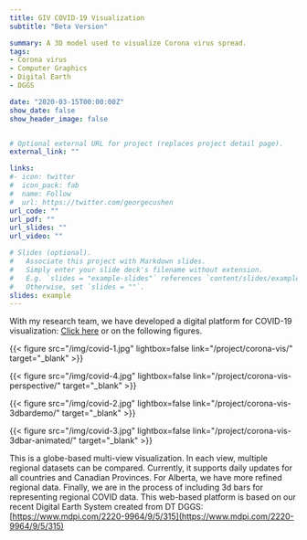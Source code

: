 ```yaml
---
title: GIV COVID-19 Visualization
subtitle: "Beta Version"

summary: A 3D model used to visualize Corona virus spread.
tags:
- Corona virus
- Computer Graphics
- Digital Earth
- DGGS

date: "2020-03-15T00:00:00Z"
show_date: false
show_header_image: false


# Optional external URL for project (replaces project detail page).
external_link: ""

links:
#- icon: twitter
#  icon_pack: fab
#  name: Follow
#  url: https://twitter.com/georgecushen
url_code: ""
url_pdf: ""
url_slides: ""
url_video: ""

# Slides (optional).
#   Associate this project with Markdown slides.
#   Simply enter your slide deck's filename without extension.
#   E.g. `slides = "example-slides"` references `content/slides/example-slides.md`.
#   Otherwise, set `slides = ""`.
slides: example
---
```


With my research team, we have developed a digital platform for COVID-19 visualization: [Click here](/project/corona-vis/) or on the following figures.

{{< figure src="/img/covid-1.jpg" lightbox=false link="/project/corona-vis/" target="_blank" >}}

{{< figure src="/img/covid-4.jpg" lightbox=false link="/project/corona-vis-perspective/" target="_blank" >}}

{{< figure src="/img/covid-2.jpg" lightbox=false link="/project/corona-vis-3dbardemo/" target="_blank" >}}

{{< figure src="/img/covid-3.jpg" lightbox=false link="/project/corona-vis-3dbar-animated/" target="_blank" >}}

This is a globe-based multi-view visualization. In each view, multiple regional datasets can be compared. Currently, it supports daily updates for all countries and Canadian Provinces. For Alberta, we have more refined regional data. 
Finally, we are in the process of including 3d bars for representing regional COVID data. This web-based platform is based on our recent Digital Earth System created from DT DGGS: [https://www.mdpi.com/2220-9964/9/5/315](https://www.mdpi.com/2220-9964/9/5/315)
